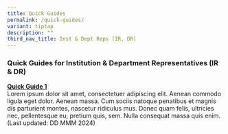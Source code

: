 ```yaml
---
title: Quick Guides
permalink: /quick-guides/
variant: tiptap
description: ""
third_nav_title: Inst & Dept Reps (IR, DR)
---
```

<h3><strong>Quick Guides for Institution &amp; Department Representatives (IR &amp; DR)</strong></h3>
<p></p>
<p><strong><u>Quick Guide 1</u></strong>
<br>Lorem ipsum dolor sit amet, consectetuer adipiscing elit. Aenean commodo
ligula eget dolor. Aenean massa. Cum sociis natoque penatibus et magnis
dis parturient montes, nascetur ridiculus mus. Donec quam felis, ultricies
nec, pellentesque eu, pretium quis, sem. Nulla consequat massa quis enim.
(Last updated: DD MMM 2024)</p>
